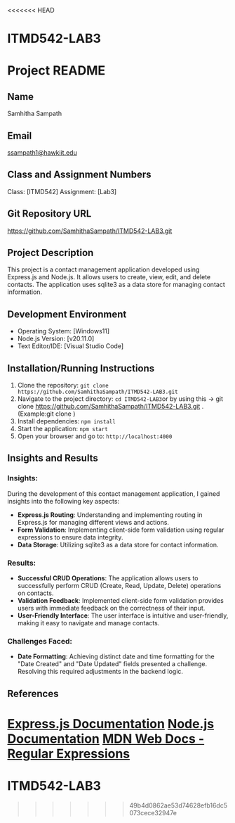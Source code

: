 <<<<<<< HEAD
# ITMD542-LAB3
# Project README

## Name
Samhitha Sampath

## Email
ssampath1@hawkiit.edu

## Class and Assignment Numbers
Class: [ITMD542]
Assignment: [Lab3]

## Git Repository URL
https://github.com/SamhithaSampath/ITMD542-LAB3.git

## Project Description
This project is a contact management application developed using Express.js and Node.js. It allows users to create, view, edit, and delete contacts. The application uses sqlite3 as a data store for managing contact information.

## Development Environment
- Operating System: [Windows11]
- Node.js Version: [v20.11.0]
- Text Editor/IDE: [Visual Studio Code]

## Installation/Running Instructions
1. Clone the repository: `git clone https://github.com/SamhithaSampath/ITMD542-LAB3.git`
2. Navigate to the project directory: `cd ITMD542-LAB3`or by using this -> git clone https://github.com/SamhithaSampath/ITMD542-LAB3.git <new-directory>.(Example:git clone <repository-url> <new-directory>)
3. Install dependencies: `npm install`
4. Start the application: `npm start`
5. Open your browser and go to: `http://localhost:4000`

## Insights and Results

### Insights:
During the development of this contact management application, I gained insights into the following key aspects:
- **Express.js Routing**: Understanding and implementing routing in Express.js for managing different views and actions.
- **Form Validation**: Implementing client-side form validation using regular expressions to ensure data integrity.
- **Data Storage**: Utilizing sqlite3 as a data store for contact information.

### Results:
- **Successful CRUD Operations**: The application allows users to successfully perform CRUD (Create, Read, Update, Delete) operations on contacts.
- **Validation Feedback**: Implemented client-side form validation provides users with immediate feedback on the correctness of their input.
- **User-Friendly Interface**: The user interface is intuitive and user-friendly, making it easy to navigate and manage contacts.

### Challenges Faced:
- **Date Formatting**: Achieving distinct date and time formatting for the "Date Created" and "Date Updated" fields presented a challenge. Resolving this required adjustments in the backend logic.

## References
[Express.js Documentation](https://expressjs.com/)
[Node.js Documentation](https://nodejs.org/)
[MDN Web Docs - Regular Expressions](https://developer.mozilla.org/en-US/docs/Web/JavaScript/Guide/Regular_Expressions)
=======
# ITMD542-LAB3
>>>>>>> 49b4d0862ae53d74628efb16dc5073cece32947e
